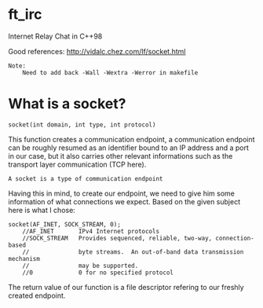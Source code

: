# ft_irc
Internet Relay Chat in C++98

Good references:
http://vidalc.chez.com/lf/socket.html

    Note:
        Need to add back -Wall -Wextra -Werror in makefile

# What is a socket?
    socket(int domain, int type, int protocol)
This function creates a communication endpoint, a communication endpoint can be roughly resumed as an identifier bound to an IP address and a port in our case, but it also carries other relevant informations such as the transport layer communication (TCP here).

    A socket is a type of communication endpoint
Having this in mind, to create our endpoint, we need to give him some information of what connections we expect. Based on the given subject here is what I chose:

    socket(AF_INET, SOCK_STREAM, 0);
        //AF_INET       IPv4 Internet protocols
        //SOCK_STREAM   Provides sequenced, reliable, two-way, connection-based
        //              byte streams.  An out-of-band data transmission mechanism
        //              may be supported.
        //0             0 for no specified protocol
        
The return value of our function is a file descriptor refering to our freshly created endpoint.
